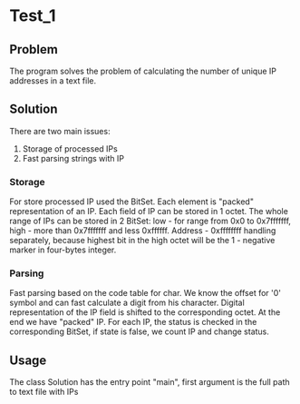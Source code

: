# Test_1
## Problem
The program solves the problem of calculating the number of unique IP addresses in a text file.
## Solution
There are two main issues:
1. Storage of processed IPs
2. Fast parsing strings with IP
### Storage
For store processed IP used the BitSet. Each element is "packed" representation of an IP.
Each field of IP can be stored in 1 octet. The whole range of IPs can be stored in 2 BitSet:
low - for range from 0x0 to 0x7fffffff, high - more than 0x7fffffff and less 0xffffff.
Address - 0xffffffff handling separately, because highest bit in the high octet will be the 1 -  negative marker in four-bytes integer.
### Parsing
Fast parsing based on the code table for char. We know the offset for '0' symbol and can fast calculate a digit from his character.
Digital representation of the IP field is shifted to the corresponding octet. At the end we have "packed" IP.
For each IP, the status is checked in the corresponding BitSet, if state is false, we count IP and change status.
## Usage
The class Solution has the entry point "main", first argument is the full path to text file with IPs
